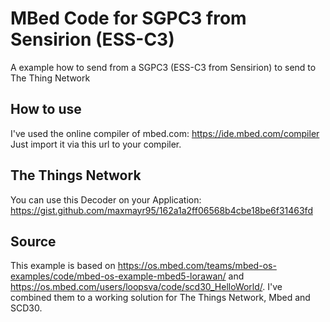 # MBed Code for SGPC3 from Sensirion (ESS-C3)
A example how to send from a SGPC3 (ESS-C3 from Sensirion) to send to The Thing Network

## How to use
I've used the online compiler of mbed.com: https://ide.mbed.com/compiler 
Just import it via this url to your compiler.


## The Things Network
You can use this Decoder on your Application: https://gist.github.com/maxmayr95/162a1a2ff06568b4cbe18be6f31463fd


## Source
This example is based on https://os.mbed.com/teams/mbed-os-examples/code/mbed-os-example-mbed5-lorawan/ and https://os.mbed.com/users/loopsva/code/scd30_HelloWorld/.
I've combined them to a working solution for The Things Network, Mbed and SCD30.
